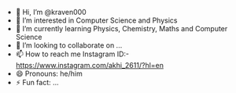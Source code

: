- 👋 Hi, I’m @kraven000
- 👀 I’m interested in Computer Science and Physics
- 🌱 I’m currently learning Physics, Chemistry, Maths and Computer Science
- 💞️ I’m looking to collaborate on ...
- 📫 How to reach me Instagram ID:- https://www.instagram.com/akhi_2611/?hl=en
- 😄 Pronouns: he/him
- ⚡ Fun fact: ...

<!---
kraven000/kraven000 is a ✨ special ✨ repository because its `README.md` (this file) appears on your GitHub profile.
You can click the Preview link to take a look at your changes.
--->
